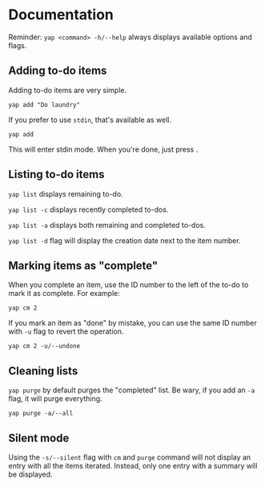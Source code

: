 #  Documentation

Reminder: `yap <command> -h/--help` always displays available options and flags.

## Adding to-do items

Adding to-do items are very simple.

`yap add "Do laundry"`

If you prefer to use `stdin`, that's available as well.

`yap add`<Enter>

This will enter stdin mode. When you're done, just press <Enter>.

## Listing to-do items

`yap list` displays remaining to-do.

`yap list -c` displays recently completed to-dos.

`yap list -a` displays both remaining and completed to-dos.

`yap list -d` flag will display the creation date next to the item number.

## Marking items as "complete"

When you complete an item, use the ID number to the left of the to-do to mark it as
complete. For example:

`yap cm 2`

If you mark an item as "done" by mistake, you can use the same ID number with `-u` flag
to revert the operation.

`yap cm 2 -u/--undone`

## Cleaning lists

`yap purge` by default purges the "completed" list. Be wary, if you add an `-a` flag, it
will purge everything.

`yap purge -a/--all`

## Silent mode

Using the `-s/--silent` flag with `cm` and `purge` command will not display an entry
with all the items iterated. Instead, only one entry with a summary will be displayed.

